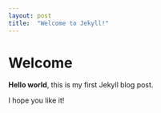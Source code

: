 ```yaml
---
layout: post
title:  "Welcome to Jekyll!"
---
```


# Welcome 

**Hello world**, this is my first Jekyll blog post.

I hope you like it!